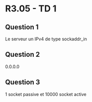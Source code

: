 # R3.05 - TD 1

## Question 1

Le serveur un IPv4 de type sockaddr_in

## Question 2

0.0.0.0

## Question 3

1 socket passive et 10000 socket active
